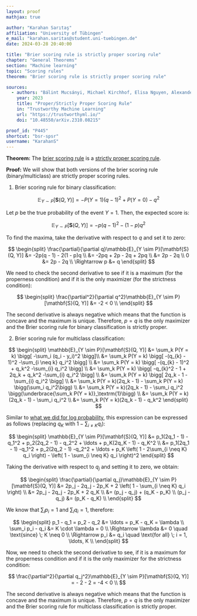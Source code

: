```yaml
---
layout: proof
mathjax: true

author: "Karahan Sarıtaş"
affiliation: "University of Tübingen"
e_mail: "karahan.saritas@student.uni-tuebingen.de"
date: 2024-03-28 20:40:00

title: "Brier scoring rule is strictly proper scoring rule"
chapter: "General Theorems"
section: "Machine learning"
topic: "Scoring rules"
theorem: "Brier scoring rule is strictly proper scoring rule"

sources:
  - authors: "Bálint Mucsányi, Michael Kirchhof, Elisa Nguyen, Alexander Rubinstein, Seong Joon Oh"
    year: 2023
    title: "Proper/Strictly Proper Scoring Rule"
    in: "Trustworthy Machine Learning"
    url: "https://trustworthyml.io/"
    doi: "10.48550/arXiv.2310.08215"

proof_id: "P445"
shortcut: "bsr-spsr"
username: "KarahanS"
---
```



**Theorem:** The [brier scoring rule](/D/bsr) is a [strictly proper scoring rule](/D/spsr).

**Proof:** We will show that both versions of the brier scoring rule (binary/multiclass) are strictly proper scoring rules.

1) Brier scoring rule for binary classification:

$$ \label{eq:binary-bsr-s1}
\mathbb{E}_{Y \sim P}[\mathbf{S}(Q, Y)] = - P(Y = 1) (q - 1)^2 + P(Y = 0) -q^2
$$

Let $p$ be the true probability of the event $Y = 1$. Then, the expected score is:

$$ \label{eq:binary-bsr-s2}
\mathbb{E}_{Y \sim P}[\mathbf{S}(Q, Y)] = - p (q - 1)^2 - (1 - p) q^2
$$

To find the maxima, take the derivative with respect to $q$ and set it to zero:

$$
\begin{split}
\frac{\partial}{\partial q}\mathbb{E}_{Y \sim P}[\mathbf{S}(Q, Y)] &= -2p(q - 1) - 2(1 - p)q \\
&= -2pq + 2p - 2q + 2pq \\
&= 2p - 2q \\
0 &= 2p - 2q \\
\Rightarrow p &= q
\end{split}
$$

We need to check the second derivative to see if it is a maximum (for the properness condition) and if it is the only maximizer (for the strictness condition):

$$
\begin{split}
\frac{\partial^2}{\partial q^2}\mathbb{E}_{Y \sim P}[\mathbf{S}(Q, Y)] &= -2 < 0 \\
\end{split}
$$

The second derivative is always negative which means that the function is concave and the maximum is unique. Therefore, $p = q$ is the only maximizer and the Brier scoring rule for binary classification is strictly proper.


2) Brier scoring rule for multiclass classification:

$$
\begin{split}
\mathbb{E}_{Y \sim P}[\mathbf{S}(Q, Y)] &= \sum_k P(Y = k) \bigg[ -\sum_i (q_i - y_i)^2 \bigg]\\
&= \sum_k P(Y = k) \bigg[  -(q_{k} - 1)^2 -\sum_{i \neq k} q_i^2 \bigg] \\
&= \sum_k P(Y = k) \bigg[  -(q_{k} - 1)^2 + q_k^2 -\sum_{i} q_i^2 \bigg] \\
&= \sum_k P(Y = k) \bigg[  -q_{k}^2 - 1 + 2q_k + q_k^2 -\sum_{i} q_i^2 \bigg] \\
&= \sum_k P(Y = k) \bigg[  2q_k - 1 -\sum_{i} q_i^2 \bigg] \\
&= \sum_k   P(Y = k)(2q_k - 1) - \sum_k P(Y = k) \bigg(\sum_i q_i^2\bigg) \\
&= \sum_k  P(Y = k)(2q_k - 1) - \sum_i q_i^2 \bigg(\underbrace{\sum_k P(Y = k)}_\textrm{1}\bigg) \\
&= \sum_k  P(Y = k)(2q_k - 1) - \sum_i q_i^2 \\
&= \sum_k  P(Y = k)(2q_k - 1)  - q_k^2
\end{split}
$$

Similar to [what we did for log probability](/P/lpsr-spsr), this expression can be expressed as follows (replacing $q_K$ with $1 - \sum_{i \neq K} q_i$):

$$
\begin{split}
\mathbb{E}_{Y \sim P}[\mathbf{S}(Q, Y)] &= p_1(2q_1 - 1) - q_1^2 + p_2(2q_2 - 1) - q_2^2 + \ldots + p_K(2q_K - 1) - q_K^2 \\
&= p_1(2q_1 - 1) -q_1^2 + p_2(2q_2 - 1) -q_2^2 + \ldots + p_K \left( 1 - 2\sum_{i \neq K} q_i \right) - \left( 1 - \sum_{i \neq K} q_i \right)^2
\end{split}
$$

Taking the derivative with respect to $q_j$ and setting it to zero, we obtain:

$$
\begin{split}
\frac{\partial}{\partial q_j}\mathbb{E}_{Y \sim P}[\mathbf{S}(Q, Y)] &= 2p_j - 2q_j - 2p_K + 2 \left( 1 - \sum_{i \neq K} q_i \right) \\
&= 2p_j - 2q_j - 2p_K + 2 q_K \\
&= (p_j - q_j) + (q_K - p_K) \\
(p_j - q_j) &= (p_K - q_K) \\
\end{split}
$$

We know that $\sum_i p_i = 1$ and $\sum_i q_i = 1$, therefore:

$$
\begin{split}
p_1 - q_1 = p_2 - q_2 &= \ldots = p_K - q_K = \lambda \\
\sum_i p_i - q_i &= K \cdot \lambda = 0 \\  
\Rightarrow \lambda &= 0 \quad \text{since} \; K \neq 0 \\
\Rightarrow p_i &= q_i \quad \text{for all} \; i = 1, \ldots, K \\
\end{split}
$$

Now, we need to check the second derivative to see, if it is a maximum for the properness condition and if it is the only maximizer for the strictness condition:

$$
\frac{\partial^2}{\partial q_j^2}\mathbb{E}_{Y \sim P}[\mathbf{S}(Q, Y)] = - 2 - 2 = -4 < 0 \\
$$

The second derivative is always negative which means that the function is concave and the maximum is unique. Therefore, $p = q$ is the only maximizer and the Brier scoring rule for multiclass classification is strictly proper.